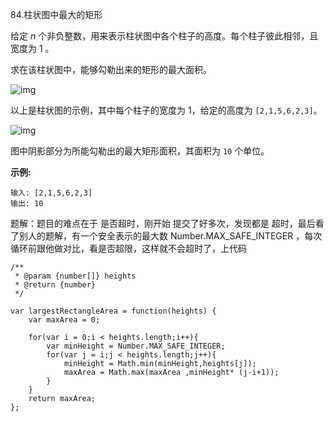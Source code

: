 84.柱状图中最大的矩形

给定 *n* 个非负整数，用来表示柱状图中各个柱子的高度。每个柱子彼此相邻，且宽度为 1 。

求在该柱状图中，能够勾勒出来的矩形的最大面积。

 ![img](https://assets.leetcode-cn.com/aliyun-lc-upload/uploads/2018/10/12/histogram.png) 

 以上是柱状图的示例，其中每个柱子的宽度为 1，给定的高度为 `[2,1,5,6,2,3]`。 

 ![img](https://assets.leetcode-cn.com/aliyun-lc-upload/uploads/2018/10/12/histogram_area.png) 

 图中阴影部分为所能勾勒出的最大矩形面积，其面积为 `10` 个单位。 

 **示例:** 

```
输入: [2,1,5,6,2,3]
输出: 10
```

题解：题目的难点在于 是否超时，刚开始 提交了好多次，发现都是 超时，最后看了别人的题解，有一个安全表示的最大数  Number.MAX_SAFE_INTEGER ，每次循环前跟他做对比，看是否超限，这样就不会超时了，上代码

```
/**
 * @param {number[]} heights
 * @return {number}
 */

var largestRectangleArea = function(heights) {
    var maxArea = 0;
    
    for(var i = 0;i < heights.length;i++){
        var minHeight = Number.MAX_SAFE_INTEGER;
        for(var j = i;j < heights.length;j++){
            minHeight = Math.min(minHeight,heights[j]);
            maxArea = Math.max(maxArea ,minHeight* (j-i+1));
        }
    }
    return maxArea;
};
```

